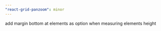 ```yaml
---
"react-grid-panzoom": minor
---
```


add margin bottom at elements as option when measuring elements height
